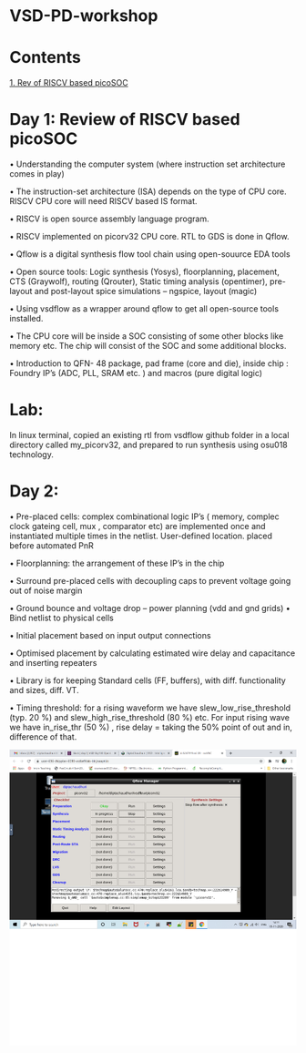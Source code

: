# VSD-PD-workshop

# Contents
<a href="#day-1-review-of-riscv-based-picosoc">1. Rev of RISCV based picoSOC</a>

# Day 1: Review of RISCV based picoSOC
•	Understanding the computer system (where instruction set architecture comes in play) 

•	The instruction-set architecture (ISA) depends on the type of CPU core. RISCV CPU core will need RISCV based IS format.

•	RISCV is open source assembly language program.

•	RISCV implemented on picorv32 CPU core. RTL to GDS is done in Qflow.

•	Qflow is a digital synthesis flow tool chain using open-souurce EDA tools

•	Open source tools: Logic synthesis (Yosys), floorplanning, placement, CTS (Graywolf), routing (Qrouter), Static timing analysis (opentimer), pre-layout and post-layout spice simulations – ngspice, layout (magic)

•	Using vsdflow as a wrapper around qflow to get all open-source tools installed.

•	The CPU core will be inside a SOC consisting of some other blocks like memory etc. The chip will consist of the SOC and some additional blocks.

•	Introduction to QFN- 48 package, pad frame (core and die), inside chip : Foundry IP’s (ADC, PLL, SRAM etc. ) and macros (pure digital logic)

# Lab: 
In linux terminal, copied an existing rtl from vsdflow github folder in a local directory called my_picorv32, and prepared to run synthesis using osu018 technology. 

# Day 2: 

•	Pre-placed cells: complex combinational logic IP’s ( memory, complec clock gateing cell, mux , comparator etc) are implemented once and instantiated multiple times in the netlist. User-defined location. placed before automated PnR

•	Floorplanning: the arrangement of these IP’s in the chip 

•	Surround pre-placed cells with decoupling caps to prevent voltage going out of noise margin 

•	Ground bounce and voltage drop – power planning (vdd and gnd grids)
•	Bind netlist to physical cells

•	Initial placement based on input output connections

•	Optimised placement by calculating estimated wire delay and capacitance and inserting repeaters

•	Library is for keeping Standard cells (FF, buffers), with diff. functionality and sizes, diff. VT.

•	Timing threshold: for a rising waveform we have slew_low_rise_threshold (typ. 20 %) and slew_high_rise_threshold (80 %) etc.  For input rising wave we have in_rise_thr (50 %) , rise delay = taking the 50% point of out and in, difference of that.

![Image of Yaktocat](https://github.com/dipta30/VSD-PD-workshop/blob/main/images1/8.png)
